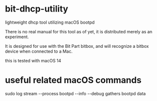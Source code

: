 # bit-dhcp-utility
lightweight dhcp tool utilizing macOS bootpd

There is no real manual for this tool as of yet, it is distributed merely as an experiment.

It is designed for use with the Bit Part bitbox, and will recognize a bitbox device when connected to a Mac.

this is tested with macOS 14

# useful related macOS commands
sudo log stream --process bootpd --info --debug
gathers bootpd data 

